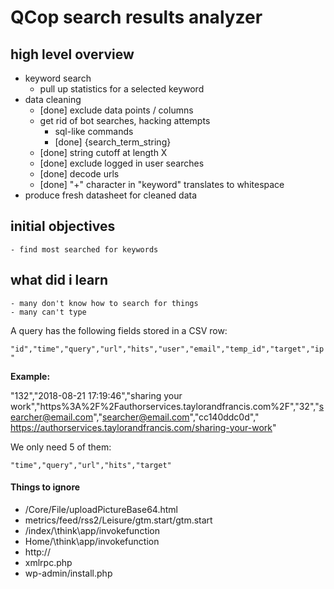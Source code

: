 # QCop search results analyzer

## high level overview

- keyword search
    - pull up statistics for a selected keyword
- data cleaning
    - [done] exclude data points / columns
    - get rid of bot searches, hacking attempts
        - sql-like commands
        - [done] {search_term_string}
    - [done] string cutoff at length X
    - [done] exclude logged in user searches
    - [done] decode urls
    - [done] "+" character in "keyword" translates to whitespace
- produce fresh datasheet for cleaned data

## initial objectives
    - find most searched for keywords

## what did i learn
    - many don't know how to search for things
    - many can't type

A query has the following fields stored in a CSV row:

`"id","time","query","url","hits","user","email","temp_id","target","ip"`

**Example:**

"132","2018-08-21 17:19:46","sharing your work","https%3A%2F%2Fauthorservices.taylorandfrancis.com%2F","32","searcher@email.com","searcher@email.com","cc140ddc0d"," https://authorservices.taylorandfrancis.com/sharing-your-work"

We only need 5 of them:

`"time","query","url","hits","target"`

#### Things to ignore

- /Core/File/uploadPictureBase64.html
- metrics/feed/rss2/Leisure/gtm.start/gtm.start
- /index/\\think\\app/invokefunction
- Home/\\think\\app/invokefunction
- http://
- xmlrpc.php
- wp-admin/install.php
